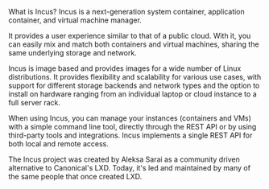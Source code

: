 What is Incus?
Incus is a next-generation system container, application container, and virtual machine manager.

It provides a user experience similar to that of a public cloud. With it, you can easily mix and match both containers and virtual machines, sharing the same underlying storage and network.

Incus is image based and provides images for a wide number of Linux distributions. It provides flexibility and scalability for various use cases, with support for different storage backends and network types and the option to install on hardware ranging from an individual laptop or cloud instance to a full server rack.

When using Incus, you can manage your instances (containers and VMs) with a simple command line tool, directly through the REST API or by using third-party tools and integrations. Incus implements a single REST API for both local and remote access.

The Incus project was created by Aleksa Sarai as a community driven alternative to Canonical's LXD.
Today, it's led and maintained by many of the same people that once created LXD.

